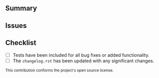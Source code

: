 ## Summary

<!-- Describe how these changes resolve the aforementioned issues -->

## Issues

<!-- Link the issues this change resolves, or describe them -->

## Checklist

-   [ ] Tests have been included for all bug fixes or added functionality.
-   [ ] The `changelog.rst` has been updated with any significant changes.

<sub>This contribution conforms the project's open source license.</sub>
